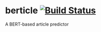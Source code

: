# berticle [![Build Status](https://travis-ci.org/SavchenkoValeriy/berticle.svg?branch=master)](https://travis-ci.org/SavchenkoValeriy/berticle)
A BERT-based article predictor
